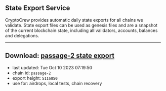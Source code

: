 ## State Export Service
CryptoCrew provides automatic daily state exports for all chains we validate. State export files can be used as genesis files and are a snapshot of the current blockchain state, including all validators, accounts, balances and delegations.

---
**Download: [passage-2 state export](https://dl.ccvalidators.com/SERVICE/passage/passage-2_export_5116850.json)**
---

- last updated: Tue Oct 10 2023 07:19:50
- chain id: `passage-2`
- export height: `5116850`
- use for: airdrops, local tests, chain recovery
